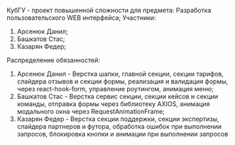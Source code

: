 КубГУ - проект повышенной сложности для предмета: Разработка пользовательского WEB интерфейса;
Участники:
  1. Арсенюк Данил;
  2. Башкатов Стас;
  3. Казарян Федер;


  Распределение обязанностей:
  1. Арсенюк Данил - Верстка шапки, главной секции, секции тарифов, слайдера отзывов и секции формы, реализация и валидация формы, через react-hook-form, управление роутингом, анимация меню;
  2. Башкатов Стас - Верстка сервис секции, секции кейсов и секции команды, отправка формы через библиотеку AXIOS, анимация модального окна через RequestAnimationFrame;
  3. Казарян Федер - Верстка секции поддержки, секции экспертизы, слайдера партнеров и футора, обработка ошибок при выполнении запросов, блокировка кнопки и анимации при выполнении запросов
